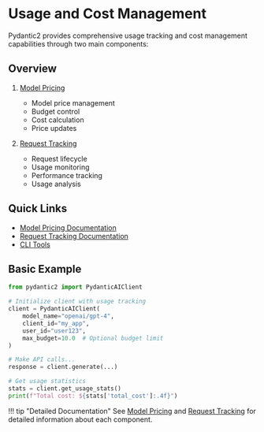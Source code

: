 # Usage and Cost Management

Pydantic2 provides comprehensive usage tracking and cost management capabilities through two main components:

## Overview

1. [Model Pricing](model-pricing.md)
   - Model price management
   - Budget control
   - Cost calculation
   - Price updates

2. [Request Tracking](request-tracking.md)
   - Request lifecycle
   - Usage monitoring
   - Performance tracking
   - Usage analysis

## Quick Links

- [Model Pricing Documentation](model-pricing.md)
- [Request Tracking Documentation](request-tracking.md)
- [CLI Tools](../../cli.md)

## Basic Example

```python
from pydantic2 import PydanticAIClient

# Initialize client with usage tracking
client = PydanticAIClient(
    model_name="openai/gpt-4",
    client_id="my_app",
    user_id="user123",
    max_budget=10.0  # Optional budget limit
)

# Make API calls...
response = client.generate(...)

# Get usage statistics
stats = client.get_usage_stats()
print(f"Total cost: ${stats['total_cost']:.4f}")
```

!!! tip "Detailed Documentation"
    See [Model Pricing](model-pricing.md) and [Request Tracking](request-tracking.md) for detailed information about each component.
